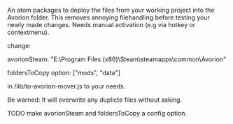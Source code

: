 An atom packages to deploy the files from your working project into the Avorion folder.
This removes annoying filehandling before testing your newly made changes.
Needs manual activation (e.g via hotkey or contextmenu).

change:

avorionSteam: "E:\\Program Files (x86)\\Steam\\steamapps\\common\\Avorion"

foldersToCopy option: ["mods", "data"]

in /lib/to-avorion-mover.js to your needs.

Be warned: It will overwrite any duplicte files without asking.

TODO make avorionSteam and foldersToCopy a config option.
